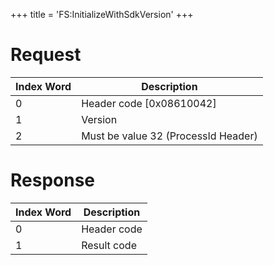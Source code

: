 +++
title = 'FS:InitializeWithSdkVersion'
+++

# Request

| Index Word | Description                         |
|------------|-------------------------------------|
| 0          | Header code \[0x08610042\]          |
| 1          | Version                             |
| 2          | Must be value 32 (ProcessId Header) |

# Response

| Index Word | Description |
|------------|-------------|
| 0          | Header code |
| 1          | Result code |